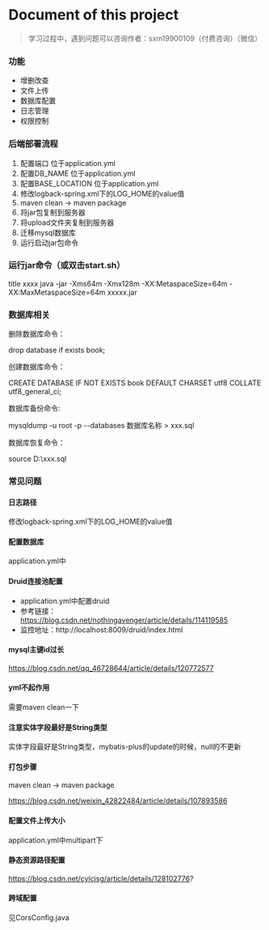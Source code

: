 # Document of this project
> 学习过程中，遇到问题可以咨询作者：sxm19900109（付费咨询）（微信）

### 功能

* 增删改查
* 文件上传
* 数据库配置
* 日志管理
* 权限控制

### 后端部署流程

1. 配置端口 位于application.yml
2. 配置DB_NAME 位于application.yml
3. 配置BASE_LOCATION 位于application.yml
4. 修改logback-spring.xml下的LOG_HOME的value值
5. maven clean -> maven package
6. 将jar包复制到服务器
7. 将upload文件夹复制到服务器
8. 迁移mysql数据库
9. 运行启动jar包命令

### 运行jar命令（或双击start.sh）

title xxxx
java -jar -Xms64m -Xmx128m -XX:MetaspaceSize=64m -XX:MaxMetaspaceSize=64m xxxxx.jar


### 数据库相关

删除数据库命令：

drop database if exists book;

创建数据库命令：

CREATE DATABASE IF NOT EXISTS book DEFAULT CHARSET utf8 COLLATE utf8_general_ci;

数据库备份命令:

mysqldump -u root -p --databases 数据库名称 > xxx.sql

数据库恢复命令：

source D:\\xxx.sql


### 常见问题

#### 日志路径

修改logback-spring.xml下的LOG_HOME的value值

#### 配置数据库

application.yml中

#### Druid连接池配置

* application.yml中配置druid
* 参考链接：https://blog.csdn.net/nothingavenger/article/details/114119585
* 监控地址：http://localhost:8009/druid/index.html

#### mysql主键id过长

https://blog.csdn.net/qq_46728644/article/details/120772577

#### yml不起作用

需要maven clean一下

#### 注意实体字段最好是String类型

实体字段最好是String类型，mybatis-plus的update的时候，null的不更新

#### 打包步骤

maven clean -> maven package

https://blog.csdn.net/weixin_42822484/article/details/107893586

#### 配置文件上传大小

application.yml中multipart下

#### 静态资源路径配置

https://blog.csdn.net/cylcjsg/article/details/128102776?

#### 跨域配置

见CorsConfig.java





